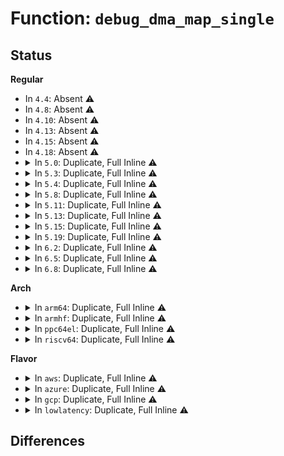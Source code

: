 # Function: <code>debug_dma_map_single</code>

## Status
<b>Regular</b>
<ul>
<li>
In <code>4.4</code>: Absent ⚠️
</li>
<li>
In <code>4.8</code>: Absent ⚠️
</li>
<li>
In <code>4.10</code>: Absent ⚠️
</li>
<li>
In <code>4.13</code>: Absent ⚠️
</li>
<li>
In <code>4.15</code>: Absent ⚠️
</li>
<li>
In <code>4.18</code>: Absent ⚠️
</li>
<li>
<details>
<summary>In <code>5.0</code>: Duplicate, Full Inline ⚠️</summary>

**Collision:** Static Duplication

**Inline:** Full

**Transformation:** False

**Instances:**

```
In drivers/virtio/virtio_ring.c (0)
Location: include/linux/dma-debug.h:90
Inline: True
```
```
In drivers/tty/serial/8250/8250_dma.c (0)
Location: include/linux/dma-debug.h:90
Inline: True
```
```
In drivers/usb/core/hcd.c (0)
Location: include/linux/dma-debug.h:90
Inline: True
```
```
In drivers/usb/dwc2/hcd.c (0)
Location: include/linux/dma-debug.h:90
Inline: True
```
```
In drivers/usb/dwc2/hcd_ddma.c (0)
Location: include/linux/dma-debug.h:90
Inline: True
```
```
In drivers/usb/host/xhci-ring.c (0)
Location: include/linux/dma-debug.h:90
Inline: True
```
```
In drivers/usb/host/xhci-dbgcap.c (0)
Location: include/linux/dma-debug.h:90
Inline: True
```
</details>
</li>
<li>
<details>
<summary>In <code>5.3</code>: Duplicate, Full Inline ⚠️</summary>

**Collision:** Static Duplication

**Inline:** Full

**Transformation:** False

**Instances:**

```
In drivers/virtio/virtio_ring.c (0)
Location: include/linux/dma-debug.h:78
Inline: True
```
```
In drivers/tty/serial/8250/8250_dma.c (0)
Location: include/linux/dma-debug.h:78
Inline: True
```
```
In drivers/usb/core/hcd.c (0)
Location: include/linux/dma-debug.h:78
Inline: True
```
```
In drivers/usb/dwc2/hcd.c (0)
Location: include/linux/dma-debug.h:78
Inline: True
```
```
In drivers/usb/dwc2/hcd_ddma.c (0)
Location: include/linux/dma-debug.h:78
Inline: True
```
```
In drivers/usb/host/xhci-ring.c (0)
Location: include/linux/dma-debug.h:78
Inline: True
```
```
In drivers/usb/host/xhci-dbgcap.c (0)
Location: include/linux/dma-debug.h:78
Inline: True
```
</details>
</li>
<li>
<details>
<summary>In <code>5.4</code>: Duplicate, Full Inline ⚠️</summary>

**Collision:** Static Duplication

**Inline:** Full

**Transformation:** False

**Instances:**

```
In drivers/virtio/virtio_ring.c (0)
Location: include/linux/dma-debug.h:78
Inline: True
```
```
In drivers/tty/serial/8250/8250_dma.c (0)
Location: include/linux/dma-debug.h:78
Inline: True
```
```
In drivers/usb/core/hcd.c (0)
Location: include/linux/dma-debug.h:78
Inline: True
```
```
In drivers/usb/dwc2/hcd.c (0)
Location: include/linux/dma-debug.h:78
Inline: True
```
```
In drivers/usb/dwc2/hcd_ddma.c (0)
Location: include/linux/dma-debug.h:78
Inline: True
```
```
In drivers/usb/host/xhci-ring.c (0)
Location: include/linux/dma-debug.h:78
Inline: True
```
```
In drivers/usb/host/xhci-dbgcap.c (0)
Location: include/linux/dma-debug.h:78
Inline: True
```
</details>
</li>
<li>
<details>
<summary>In <code>5.8</code>: Duplicate, Full Inline ⚠️</summary>

**Collision:** Static Duplication

**Inline:** Full

**Transformation:** False

**Instances:**

```
In drivers/virtio/virtio_ring.c (0)
Location: include/linux/dma-debug.h:78
Inline: True
```
```
In drivers/tty/serial/8250/8250_dma.c (0)
Location: include/linux/dma-debug.h:78
Inline: True
```
```
In drivers/usb/core/hcd.c (0)
Location: include/linux/dma-debug.h:78
Inline: True
```
```
In drivers/usb/dwc2/hcd.c (0)
Location: include/linux/dma-debug.h:78
Inline: True
```
```
In drivers/usb/dwc2/hcd_ddma.c (0)
Location: include/linux/dma-debug.h:78
Inline: True
```
```
In drivers/usb/host/xhci-ring.c (0)
Location: include/linux/dma-debug.h:78
Inline: True
```
```
In drivers/usb/host/xhci-dbgcap.c (0)
Location: include/linux/dma-debug.h:78
Inline: True
```
</details>
</li>
<li>
<details>
<summary>In <code>5.11</code>: Duplicate, Full Inline ⚠️</summary>

**Collision:** Static Duplication

**Inline:** Full

**Transformation:** False

**Instances:**

```
In drivers/pci/controller/dwc/pcie-designware-host.c (0)
Location: include/linux/dma-mapping.h:87
Inline: True
```
```
In drivers/virtio/virtio_ring.c (0)
Location: include/linux/dma-mapping.h:87
Inline: True
```
```
In drivers/tty/serial/8250/8250_dma.c (0)
Location: include/linux/dma-mapping.h:87
Inline: True
```
```
In drivers/usb/core/hcd.c (0)
Location: include/linux/dma-mapping.h:87
Inline: True
```
```
In drivers/usb/dwc2/hcd.c (0)
Location: include/linux/dma-mapping.h:87
Inline: True
```
```
In drivers/usb/dwc2/hcd_ddma.c (0)
Location: include/linux/dma-mapping.h:87
Inline: True
```
```
In drivers/usb/host/xhci.c (0)
Location: include/linux/dma-mapping.h:87
Inline: True
```
```
In drivers/usb/host/xhci-ring.c (0)
Location: include/linux/dma-mapping.h:87
Inline: True
```
```
In drivers/usb/host/xhci-dbgcap.c (0)
Location: include/linux/dma-mapping.h:87
Inline: True
```
</details>
</li>
<li>
<details>
<summary>In <code>5.13</code>: Duplicate, Full Inline ⚠️</summary>

**Collision:** Static Duplication

**Inline:** Full

**Transformation:** False

**Instances:**

```
In drivers/pci/controller/dwc/pcie-designware-host.c (0)
Location: include/linux/dma-mapping.h:87
Inline: True
```
```
In drivers/virtio/virtio_ring.c (0)
Location: include/linux/dma-mapping.h:87
Inline: True
```
```
In drivers/tty/serial/8250/8250_dma.c (0)
Location: include/linux/dma-mapping.h:87
Inline: True
```
```
In drivers/usb/core/hcd.c (0)
Location: include/linux/dma-mapping.h:87
Inline: True
```
```
In drivers/usb/dwc2/hcd.c (0)
Location: include/linux/dma-mapping.h:87
Inline: True
```
```
In drivers/usb/dwc2/hcd_ddma.c (0)
Location: include/linux/dma-mapping.h:87
Inline: True
```
```
In drivers/usb/host/xhci.c (0)
Location: include/linux/dma-mapping.h:87
Inline: True
```
```
In drivers/usb/host/xhci-ring.c (0)
Location: include/linux/dma-mapping.h:87
Inline: True
```
```
In drivers/usb/host/xhci-dbgcap.c (0)
Location: include/linux/dma-mapping.h:87
Inline: True
```
</details>
</li>
<li>
<details>
<summary>In <code>5.15</code>: Duplicate, Full Inline ⚠️</summary>

**Collision:** Static Duplication

**Inline:** Full

**Transformation:** False

**Instances:**

```
In drivers/pci/controller/dwc/pcie-designware-host.c (0)
Location: include/linux/dma-mapping.h:87
Inline: True
```
```
In drivers/virtio/virtio_ring.c (0)
Location: include/linux/dma-mapping.h:87
Inline: True
```
```
In drivers/tty/serial/8250/8250_dma.c (0)
Location: include/linux/dma-mapping.h:87
Inline: True
```
```
In drivers/usb/core/hcd.c (0)
Location: include/linux/dma-mapping.h:87
Inline: True
```
```
In drivers/usb/dwc2/hcd.c (0)
Location: include/linux/dma-mapping.h:87
Inline: True
```
```
In drivers/usb/dwc2/hcd_ddma.c (0)
Location: include/linux/dma-mapping.h:87
Inline: True
```
```
In drivers/usb/host/xhci.c (0)
Location: include/linux/dma-mapping.h:87
Inline: True
```
```
In drivers/usb/host/xhci-ring.c (0)
Location: include/linux/dma-mapping.h:87
Inline: True
```
```
In drivers/usb/host/xhci-dbgcap.c (0)
Location: include/linux/dma-mapping.h:87
Inline: True
```
</details>
</li>
<li>
<details>
<summary>In <code>5.19</code>: Duplicate, Full Inline ⚠️</summary>

**Collision:** Static Duplication

**Inline:** Full

**Transformation:** False

**Instances:**

```
In drivers/pci/controller/dwc/pcie-designware-host.c (0)
Location: include/linux/dma-mapping.h:87
Inline: True
```
```
In drivers/virtio/virtio_ring.c (0)
Location: include/linux/dma-mapping.h:87
Inline: True
```
```
In drivers/tty/serial/8250/8250_dma.c (0)
Location: include/linux/dma-mapping.h:87
Inline: True
```
```
In drivers/usb/core/hcd.c (0)
Location: include/linux/dma-mapping.h:87
Inline: True
```
```
In drivers/usb/dwc2/hcd.c (0)
Location: include/linux/dma-mapping.h:87
Inline: True
```
```
In drivers/usb/dwc2/hcd_ddma.c (0)
Location: include/linux/dma-mapping.h:87
Inline: True
```
```
In drivers/usb/host/xhci.c (0)
Location: include/linux/dma-mapping.h:87
Inline: True
```
```
In drivers/usb/host/xhci-ring.c (0)
Location: include/linux/dma-mapping.h:87
Inline: True
```
```
In drivers/usb/host/xhci-dbgcap.c (0)
Location: include/linux/dma-mapping.h:87
Inline: True
```
</details>
</li>
<li>
<details>
<summary>In <code>6.2</code>: Duplicate, Full Inline ⚠️</summary>

**Collision:** Static Duplication

**Inline:** Full

**Transformation:** False

**Instances:**

```
In drivers/virtio/virtio_ring.c (0)
Location: include/linux/dma-mapping.h:87
Inline: True
```
```
In drivers/tty/serial/8250/8250_dma.c (0)
Location: include/linux/dma-mapping.h:87
Inline: True
```
```
In drivers/usb/core/hcd.c (0)
Location: include/linux/dma-mapping.h:87
Inline: True
```
```
In drivers/usb/dwc2/hcd.c (0)
Location: include/linux/dma-mapping.h:87
Inline: True
```
```
In drivers/usb/dwc2/hcd_ddma.c (0)
Location: include/linux/dma-mapping.h:87
Inline: True
```
```
In drivers/usb/host/xhci.c (0)
Location: include/linux/dma-mapping.h:87
Inline: True
```
```
In drivers/usb/host/xhci-ring.c (0)
Location: include/linux/dma-mapping.h:87
Inline: True
```
```
In drivers/usb/host/xhci-dbgcap.c (0)
Location: include/linux/dma-mapping.h:87
Inline: True
```
</details>
</li>
<li>
<details>
<summary>In <code>6.5</code>: Duplicate, Full Inline ⚠️</summary>

**Collision:** Static Duplication

**Inline:** Full

**Transformation:** False

**Instances:**

```
In drivers/virtio/virtio_ring.c (0)
Location: include/linux/dma-mapping.h:88
Inline: True
```
```
In drivers/tty/serial/8250/8250_dma.c (0)
Location: include/linux/dma-mapping.h:88
Inline: True
```
```
In drivers/usb/core/hcd.c (0)
Location: include/linux/dma-mapping.h:88
Inline: True
```
```
In drivers/usb/dwc2/hcd.c (0)
Location: include/linux/dma-mapping.h:88
Inline: True
```
```
In drivers/usb/dwc2/hcd_ddma.c (0)
Location: include/linux/dma-mapping.h:88
Inline: True
```
```
In drivers/usb/host/xhci.c (0)
Location: include/linux/dma-mapping.h:88
Inline: True
```
```
In drivers/usb/host/xhci-ring.c (0)
Location: include/linux/dma-mapping.h:88
Inline: True
```
```
In drivers/usb/host/xhci-dbgcap.c (0)
Location: include/linux/dma-mapping.h:88
Inline: True
```
</details>
</li>
<li>
<details>
<summary>In <code>6.8</code>: Duplicate, Full Inline ⚠️</summary>

**Collision:** Static Duplication

**Inline:** Full

**Transformation:** False

**Instances:**

```
In drivers/virtio/virtio_ring.c (0)
Location: include/linux/dma-mapping.h:88
Inline: True
```
```
In drivers/tty/serial/8250/8250_dma.c (0)
Location: include/linux/dma-mapping.h:88
Inline: True
```
```
In drivers/usb/core/hcd.c (0)
Location: include/linux/dma-mapping.h:88
Inline: True
```
```
In drivers/usb/dwc2/hcd.c (0)
Location: include/linux/dma-mapping.h:88
Inline: True
```
```
In drivers/usb/dwc2/hcd_ddma.c (0)
Location: include/linux/dma-mapping.h:88
Inline: True
```
```
In drivers/usb/host/xhci.c (0)
Location: include/linux/dma-mapping.h:88
Inline: True
```
```
In drivers/usb/host/xhci-ring.c (0)
Location: include/linux/dma-mapping.h:88
Inline: True
```
```
In drivers/usb/host/xhci-dbgcap.c (0)
Location: include/linux/dma-mapping.h:88
Inline: True
```
</details>
</li>
</ul>
<b>Arch</b>
<ul>
<li>
<details>
<summary>In <code>arm64</code>: Duplicate, Full Inline ⚠️</summary>

**Collision:** Static Duplication

**Inline:** Full

**Transformation:** False

**Instances:**

```
In drivers/dma/mv_xor.c (0)
Location: include/linux/dma-debug.h:78
Inline: True
```
```
In drivers/soc/fsl/qbman/qman.c (0)
Location: include/linux/dma-debug.h:78
Inline: True
```
```
In drivers/virtio/virtio_ring.c (0)
Location: include/linux/dma-debug.h:78
Inline: True
```
```
In drivers/tty/serial/8250/8250_dma.c (0)
Location: include/linux/dma-debug.h:78
Inline: True
```
```
In drivers/tty/serial/msm_serial.c (0)
Location: include/linux/dma-debug.h:78
Inline: True
```
```
In drivers/iommu/io-pgtable-arm.c (0)
Location: include/linux/dma-debug.h:78
Inline: True
```
```
In drivers/iommu/rockchip-iommu.c (0)
Location: include/linux/dma-debug.h:78
Inline: True
```
```
In drivers/net/ethernet/broadcom/bgmac.c (0)
Location: include/linux/dma-debug.h:78
Inline: True
```
```
In drivers/net/ethernet/freescale/fec_main.c (0)
Location: include/linux/dma-debug.h:78
Inline: True
```
```
In drivers/usb/core/hcd.c (0)
Location: include/linux/dma-debug.h:78
Inline: True
```
```
In drivers/usb/dwc2/hcd.c (0)
Location: include/linux/dma-debug.h:78
Inline: True
```
```
In drivers/usb/dwc2/hcd_ddma.c (0)
Location: include/linux/dma-debug.h:78
Inline: True
```
```
In drivers/usb/host/xhci-ring.c (0)
Location: include/linux/dma-debug.h:78
Inline: True
```
```
In drivers/usb/host/xhci-dbgcap.c (0)
Location: include/linux/dma-debug.h:78
Inline: True
```
```
In drivers/firmware/qcom_scm-64.c (0)
Location: include/linux/dma-debug.h:78
Inline: True
```
</details>
</li>
<li>
<details>
<summary>In <code>armhf</code>: Duplicate, Full Inline ⚠️</summary>

**Collision:** Static Duplication

**Inline:** Full

**Transformation:** False

**Instances:**

```
In drivers/dma/mv_xor.c (0)
Location: include/linux/dma-debug.h:78
Inline: True
```
```
In drivers/virtio/virtio_ring.c (0)
Location: include/linux/dma-debug.h:78
Inline: True
```
```
In drivers/tty/serial/8250/8250_dma.c (0)
Location: include/linux/dma-debug.h:78
Inline: True
```
```
In drivers/tty/serial/msm_serial.c (0)
Location: include/linux/dma-debug.h:78
Inline: True
```
```
In drivers/iommu/io-pgtable-arm.c (0)
Location: include/linux/dma-debug.h:78
Inline: True
```
```
In drivers/iommu/omap-iommu.c (0)
Location: include/linux/dma-debug.h:78
Inline: True
```
```
In drivers/iommu/rockchip-iommu.c (0)
Location: include/linux/dma-debug.h:78
Inline: True
```
```
In drivers/iommu/exynos-iommu.c (0)
Location: include/linux/dma-debug.h:78
Inline: True
```
```
In drivers/net/ethernet/freescale/fec_main.c (0)
Location: include/linux/dma-debug.h:78
Inline: True
```
```
In drivers/net/ethernet/ti/davinci_cpdma.c (0)
Location: include/linux/dma-debug.h:78
Inline: True
```
```
In drivers/usb/core/hcd.c (0)
Location: include/linux/dma-debug.h:78
Inline: True
```
```
In drivers/usb/dwc2/hcd.c (0)
Location: include/linux/dma-debug.h:78
Inline: True
```
```
In drivers/usb/dwc2/hcd_ddma.c (0)
Location: include/linux/dma-debug.h:78
Inline: True
```
```
In drivers/usb/host/xhci-ring.c (0)
Location: include/linux/dma-debug.h:78
Inline: True
```
```
In drivers/usb/host/xhci-dbgcap.c (0)
Location: include/linux/dma-debug.h:78
Inline: True
```
```
In drivers/usb/gadget/udc/core.c (0)
Location: include/linux/dma-debug.h:78
Inline: True
```
```
In drivers/i2c/busses/i2c-imx.c (0)
Location: include/linux/dma-debug.h:78
Inline: True
```
```
In drivers/mmc/host/sdhci.c (0)
Location: include/linux/dma-debug.h:78
Inline: True
```
```
In drivers/firmware/qcom_scm-32.c (0)
Location: include/linux/dma-debug.h:78
Inline: True
```
```
In drivers/firmware/tegra/ivc.c (0)
Location: include/linux/dma-debug.h:78
Inline: True
```
```
In drivers/staging/emxx_udc/emxx_udc.c (0)
Location: include/linux/dma-debug.h:78
Inline: True
```
</details>
</li>
<li>
<details>
<summary>In <code>ppc64el</code>: Duplicate, Full Inline ⚠️</summary>

**Collision:** Static Duplication

**Inline:** Full

**Transformation:** False

**Instances:**

```
In drivers/virtio/virtio_ring.c (0)
Location: include/linux/dma-debug.h:78
Inline: True
```
```
In drivers/tty/serial/8250/8250_dma.c (0)
Location: include/linux/dma-debug.h:78
Inline: True
```
```
In drivers/char/tpm/tpm_ibmvtpm.c (0)
Location: include/linux/dma-debug.h:78
Inline: True
```
```
In drivers/usb/core/hcd.c (0)
Location: include/linux/dma-debug.h:78
Inline: True
```
```
In drivers/usb/dwc2/hcd.c (0)
Location: include/linux/dma-debug.h:78
Inline: True
```
```
In drivers/usb/dwc2/hcd_ddma.c (0)
Location: include/linux/dma-debug.h:78
Inline: True
```
```
In drivers/usb/host/xhci-ring.c (0)
Location: include/linux/dma-debug.h:78
Inline: True
```
```
In drivers/usb/host/xhci-dbgcap.c (0)
Location: include/linux/dma-debug.h:78
Inline: True
```
</details>
</li>
<li>
<details>
<summary>In <code>riscv64</code>: Duplicate, Full Inline ⚠️</summary>

**Collision:** Static Duplication

**Inline:** Full

**Transformation:** False

**Instances:**

```
In drivers/virtio/virtio_ring.c (0)
Location: include/linux/dma-debug.h:78
Inline: True
```
```
In drivers/tty/serial/8250/8250_dma.c (0)
Location: include/linux/dma-debug.h:78
Inline: True
```
```
In drivers/usb/core/hcd.c (0)
Location: include/linux/dma-debug.h:78
Inline: True
```
```
In drivers/usb/dwc2/hcd.c (0)
Location: include/linux/dma-debug.h:78
Inline: True
```
```
In drivers/usb/dwc2/hcd_ddma.c (0)
Location: include/linux/dma-debug.h:78
Inline: True
```
```
In drivers/usb/host/xhci-ring.c (0)
Location: include/linux/dma-debug.h:78
Inline: True
```
```
In drivers/usb/host/xhci-dbgcap.c (0)
Location: include/linux/dma-debug.h:78
Inline: True
```
```
In drivers/mmc/host/mmc_spi.c (0)
Location: include/linux/dma-debug.h:78
Inline: True
```
</details>
</li>
</ul>
<b>Flavor</b>
<ul>
<li>
<details>
<summary>In <code>aws</code>: Duplicate, Full Inline ⚠️</summary>

**Collision:** Static Duplication

**Inline:** Full

**Transformation:** False

**Instances:**

```
In drivers/virtio/virtio_ring.c (0)
Location: include/linux/dma-debug.h:78
Inline: True
```
```
In drivers/tty/serial/8250/8250_dma.c (0)
Location: include/linux/dma-debug.h:78
Inline: True
```
```
In drivers/usb/core/hcd.c (0)
Location: include/linux/dma-debug.h:78
Inline: True
```
```
In drivers/usb/dwc2/hcd.c (0)
Location: include/linux/dma-debug.h:78
Inline: True
```
```
In drivers/usb/dwc2/hcd_ddma.c (0)
Location: include/linux/dma-debug.h:78
Inline: True
```
```
In drivers/usb/host/xhci-ring.c (0)
Location: include/linux/dma-debug.h:78
Inline: True
```
</details>
</li>
<li>
<details>
<summary>In <code>azure</code>: Duplicate, Full Inline ⚠️</summary>

**Collision:** Static Duplication

**Inline:** Full

**Transformation:** False

**Instances:**

```
In drivers/virtio/virtio_ring.c (0)
Location: include/linux/dma-debug.h:78
Inline: True
```
```
In drivers/tty/serial/8250/8250_dma.c (0)
Location: include/linux/dma-debug.h:78
Inline: True
```
```
In drivers/usb/core/hcd.c (0)
Location: include/linux/dma-debug.h:78
Inline: True
```
```
In drivers/usb/host/xhci-ring.c (0)
Location: include/linux/dma-debug.h:78
Inline: True
```
```
In drivers/usb/host/xhci-dbgcap.c (0)
Location: include/linux/dma-debug.h:78
Inline: True
```
</details>
</li>
<li>
<details>
<summary>In <code>gcp</code>: Duplicate, Full Inline ⚠️</summary>

**Collision:** Static Duplication

**Inline:** Full

**Transformation:** False

**Instances:**

```
In drivers/virtio/virtio_ring.c (0)
Location: include/linux/dma-debug.h:78
Inline: True
```
```
In drivers/tty/serial/8250/8250_dma.c (0)
Location: include/linux/dma-debug.h:78
Inline: True
```
```
In drivers/usb/core/hcd.c (0)
Location: include/linux/dma-debug.h:78
Inline: True
```
```
In drivers/usb/dwc2/hcd.c (0)
Location: include/linux/dma-debug.h:78
Inline: True
```
```
In drivers/usb/dwc2/hcd_ddma.c (0)
Location: include/linux/dma-debug.h:78
Inline: True
```
```
In drivers/usb/host/xhci-ring.c (0)
Location: include/linux/dma-debug.h:78
Inline: True
```
```
In drivers/usb/host/xhci-dbgcap.c (0)
Location: include/linux/dma-debug.h:78
Inline: True
```
```
In drivers/i2c/busses/i2c-amd-mp2-plat.c (0)
Location: include/linux/dma-debug.h:78
Inline: True
```
</details>
</li>
<li>
<details>
<summary>In <code>lowlatency</code>: Duplicate, Full Inline ⚠️</summary>

**Collision:** Static Duplication

**Inline:** Full

**Transformation:** False

**Instances:**

```
In drivers/virtio/virtio_ring.c (0)
Location: include/linux/dma-debug.h:78
Inline: True
```
```
In drivers/tty/serial/8250/8250_dma.c (0)
Location: include/linux/dma-debug.h:78
Inline: True
```
```
In drivers/usb/core/hcd.c (0)
Location: include/linux/dma-debug.h:78
Inline: True
```
```
In drivers/usb/dwc2/hcd.c (0)
Location: include/linux/dma-debug.h:78
Inline: True
```
```
In drivers/usb/dwc2/hcd_ddma.c (0)
Location: include/linux/dma-debug.h:78
Inline: True
```
```
In drivers/usb/host/xhci-ring.c (0)
Location: include/linux/dma-debug.h:78
Inline: True
```
```
In drivers/usb/host/xhci-dbgcap.c (0)
Location: include/linux/dma-debug.h:78
Inline: True
```
</details>
</li>
</ul>

## Differences
